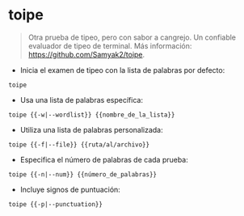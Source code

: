 # toipe

> Otra prueba de tipeo, pero con sabor a cangrejo.
> Un confiable evaluador de tipeo de terminal.
> Más información: <https://github.com/Samyak2/toipe>.

- Inicia el examen de tipeo con la lista de palabras por defecto:

`toipe`

- Usa una lista de palabras específica:

`toipe {{-w|--wordlist}} {{nombre_de_la_lista}}`

- Utiliza una lista de palabras personalizada:

`toipe {{-f|--file}} {{ruta/al/archivo}}`

- Especifica el número de palabras de cada prueba:

`toipe {{-n|--num}} {{número_de_palabras}}`

- Incluye signos de puntuación:

`toipe {{-p|--punctuation}}`
